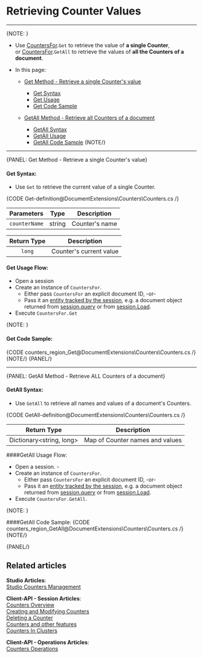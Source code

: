 # Retrieving Counter Values  
---

{NOTE: }

* Use [CountersFor](../../document-extensions/counters/overview#counter-methods-and-the--object).`Get` to retrieve the value of **a single Counter**,  
  or [CountersFor](../../document-extensions/counters/overview#counter-methods-and-the--object).`GetAll` to retrieve the values of **all the Counters of a document**.  

* In this page:  

  * [Get Method - Retrieve a single Counter's value](../../document-extensions/counters/retrieve-counter-values#get-method---retrieve-a-single-counter)  
      - [Get Syntax](../../document-extensions/counters/retrieve-counter-values#get-syntax)  
      - [Get Usage](../../document-extensions/counters/retrieve-counter-values#get-usage-flow)  
      - [Get Code Sample](../../document-extensions/counters/retrieve-counter-values#get-code-sample)  

  * [GetAll Method - Retrieve all Counters of a document](../../document-extensions/counters/retrieve-counter-values#getall-method---retrieve-all-counters-of-a-document)  
      - [GetAll Syntax](../../document-extensions/counters/retrieve-counter-values#getall-syntax)  
      - [GetAll Usage](../../document-extensions/counters/retrieve-counter-values#getall-usage-flow)  
      - [GetAll Code Sample](../../document-extensions/counters/retrieve-counter-values#getall-code-sample)
{NOTE/}

---

{PANEL: Get Method - Retrieve a single Counter's value}

#### Get Syntax:

* Use `Get` to retrieve the current value of a single Counter.  

{CODE Get-definition@DocumentExtensions\Counters\Counters.cs /}

| Parameters | Type | Description |
|:-------------:|:-------------:|:-------------:|
| `counterName` |  string | Counter's name |

| Return Type | Description |
|:-------------:|:-------------:|
| `long` | Counter's current value |

#### Get Usage Flow:

  * Open a session  
  * Create an instance of `CountersFor`.  
      * Either pass `CountersFor` an explicit document ID, -or-  
      * Pass it an [entity tracked by the session](../../client-api/session/loading-entities), e.g. a document object returned from [session.query](../../client-api/session/querying/how-to-query) or from [session.Load](../../client-api/session/loading-entities#load).  
  * Execute `CountersFor.Get`

{NOTE: }

#### Get Code Sample:

{CODE counters_region_Get@DocumentExtensions\Counters\Counters.cs /}
{NOTE/}
{PANEL/}

---

{PANEL: GetAll Method - Retrieve ALL Counters of a document}

#### GetAll Syntax:

* Use `GetAll` to retrieve all names and values of a document's Counters.  

{CODE GetAll-definition@DocumentExtensions\Counters\Counters.cs /}

| Return Type |Description |
|:-------------:|:-------------:|
| Dictionary<string, long> | Map of Counter names and values |

####GetAll Usage Flow:

* Open a session.    - 
* Create an instance of `CountersFor`.  
   * Either pass `CountersFor` an explicit document ID, -or-  
   * Pass it an [entity tracked by the session](../../client-api/session/loading-entities), e.g. a document object returned from [session.query](../../client-api/session/querying/how-to-query) or from [session.Load](../../client-api/session/loading-entities#load).  
* Execute `CountersFor.GetAll`.

{NOTE: }

####GetAll Code Sample:
{CODE counters_region_GetAll@DocumentExtensions\Counters\Counters.cs /}
{NOTE/}

{PANEL/}

## Related articles
**Studio Articles**:  
[Studio Counters Management](../../studio/database/document-extensions/counters#counters)  

**Client-API - Session Articles**:  
[Counters Overview](../../document-extensions/counters/overview)  
[Creating and Modifying Counters](../../document-extensions/counters/create-or-modify)  
[Deleting a Counter](../../document-extensions/counters/delete)  
[Counters and other features](../../document-extensions/counters/counters-and-other-features)  
[Counters In Clusters](../../document-extensions/counters/counters-in-clusters)  

**Client-API - Operations Articles**:  
[Counters Operations](../../client-api/operations/counters/get-counters#operations--counters--how-to-get-counters)  
